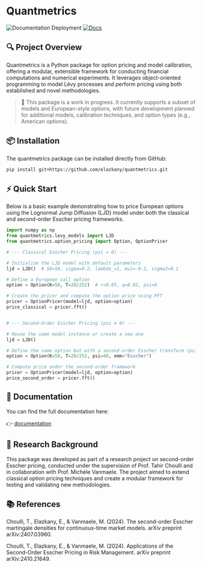 # Quantmetrics

![Documentation Deployment](https://github.com/elazkany/quantmetrics/actions/workflows/deploy_docs.yaml/badge.svg)
[![Docs](https://img.shields.io/badge/docs-online-blue)](https://elazkany.github.io/quantmetrics/)

## 🔍 Project Overview

Quantmetrics is a Python package for option pricing and model calibration, offering a modular, extensible framework for conducting financial computations and numerical experiments. It leverages object-oriented programming to model Lévy processes and perform pricing using both established and novel methodologies.

> 🚧 This package is a work in progress. It currently supports a subset of models and European-style options, with future development planned for additional models, calibration techniques, and option types (e.g., American options).

## 📦 Installation

The quantmetrics package can be installed directly from GitHub:

```bash
pip install git+https://github.com/elazkany/quantmetrics.git
```

## ⚡ Quick Start

Below is a basic example demonstrating how to price European options using the Lognormal Jump Diffusion (LJD) model under both the classical and second-order Esscher pricing frameworks.

```python
import numpy as np
from quantmetrics.levy_models import LJD
from quantmetrics.option_pricing import Option, OptionPricer

# --- Classical Esscher Pricing (psi = 0) ---

# Initialize the LJD model with default parameters
ljd = LJD()  # S0=50, sigma=0.2, lambda_=1, muJ=-0.1, sigmaJ=0.1

# Define a European call option
option = Option(K=50, T=20/252)  # r=0.05, q=0.02, psi=0

# Create the pricer and compute the option price using FFT
pricer = OptionPricer(model=ljd, option=option)
price_classical = pricer.fft()


# --- Second-Order Esscher Pricing (psi ≠ 0) ---

# Reuse the same model instance or create a new one
ljd = LJD()

# Define the same option but with a second-order Esscher transform (psi = 40)
option = Option(K=50, T=20/252, psi=40, emm="Esscher")

# Compute price under the second-order framework
pricer = OptionPricer(model=ljd, option=option)
price_second_order = pricer.fft()

```

## 📄 Documentation

You can find the full documentation here:

👉 [documentation](https://elazkany.github.io/quantmetrics)

## 🔬 Research Background

This package was developed as part of a research project on second-order Esscher pricing, conducted under the supervision of Prof. Tahir Choulli and in collaboration with Prof. Michèle Vanmaele. The project aimed to extend classical option pricing techniques and create a modular framework for testing and validating new methodologies.

## 📚 References

Choulli, T., Elazkany, E., & Vanmaele, M. (2024). The second-order Esscher martingale densities for continuous-time market models. arXiv preprint arXiv:2407.03960.

Choulli, T., Elazkany, E., & Vanmaele, M. (2024). Applications of the Second-Order Esscher Pricing in Risk Management. arXiv preprint arXiv:2410.21649.